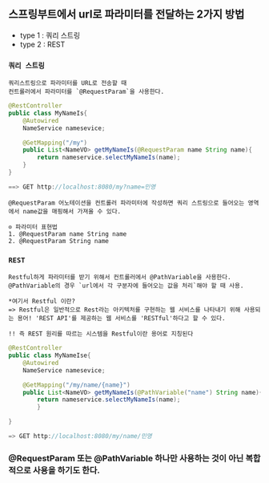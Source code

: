 ## 스프링부트에서 url로 파라미터를 전달하는 2가지 방법
- type 1 : 쿼리 스트링
- type 2 : REST

### `쿼리 스트링`
```
쿼리스트링으로 파라미터를 URL로 전송할 때 
컨트롤러에서 파라미터를 `@RequestParam`을 사용한다.
```
```java
@RestController
public class MyNameIs{
    @Autowired
    NameService namesevice;

    @GetMapping("/my")
    public List<NameVO> getMyNameIs(@RequestParam name String name){
        return nameservice.selectMyNameIs(name);
    }
}

==> GET http://localhost:8080/my?name=민영
```
```
@RequestParam 어노테이션을 컨트롤러 파라미터에 작성하면 쿼리 스트링으로 들어오는 영역에서 name값을 매핑해서 가져올 수 있다.

⊙ 파라미터 표현법
1. @RequestParam name String name
2. @RequestParam String name
```

### `REST`
```
Restful하게 파라미터를 받기 위해서 컨트롤러에서 @PathVariable을 사용한다.
@PathVariable의 경우 `url에서 각 구분자에 들어오는 값을 처리`해야 할 때 사용.

*여기서 Restful 이란?
=> Restful은 일반적으로 Rest라는 아키텍처를 구현하는 웹 서비스를 나타내기 위해 사용되는 용어! 'REST API'를 제공하는 웹 서비스를 'RESTful'하다고 할 수 있다.

!! 즉 REST 원리를 따르는 시스템을 Restful이란 용어로 지칭된다
```
```java
@RestController
public class MyNameIse{
    @Autowired
    NameService namesevice;

    @GetMapping("/my/name/{name}")
    public List<NameVO> getMyNameIs(@PathVariable("name") String name){
        return nameservice.selectMyNameIs(name);
        }

}

=> GET http://localhost:8080/my/name/민영
```

### @RequestParam 또는 @PathVariable 하나만 사용하는 것이 아닌 복합적으로 사용을 하기도 한다.
